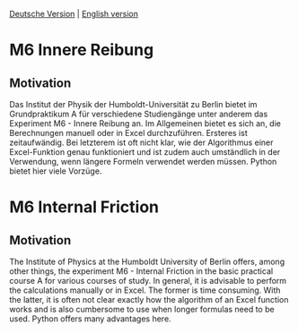 [Deutsche Version](#m6-innere-reibung) | [English version](#m6-internal-friction)

# M6 Innere Reibung
## Motivation
Das Institut der Physik der Humboldt-Universität zu Berlin bietet im Grundpraktikum A für verschiedene Studiengänge unter anderem das Experiment M6 - Innere Reibung an. Im Allgemeinen bietet es sich an, die Berechnungen manuell oder in Excel durchzuführen. Ersteres ist zeitaufwändig. Bei letzterem ist oft nicht klar, wie der Algorithmus einer Excel-Funktion genau funktioniert und ist zudem auch umständlich in der Verwendung, wenn längere Formeln verwendet werden müssen. Python bietet hier viele Vorzüge. 

# M6 Internal Friction
## Motivation
The Institute of Physics at the Humboldt University of Berlin offers, among other things, the experiment M6 - Internal Friction in the basic practical course A for various courses of study. In general, it is advisable to perform the calculations manually or in Excel. The former is time consuming. With the latter, it is often not clear exactly how the algorithm of an Excel function works and is also cumbersome to use when longer formulas need to be used. Python offers many advantages here.
